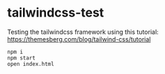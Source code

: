 # tailwindcss-test

Testing the tailwindcss framework using this tutorial: https://themesberg.com/blog/tailwind-css/tutorial

```
npm i
npm start
open index.html
```

